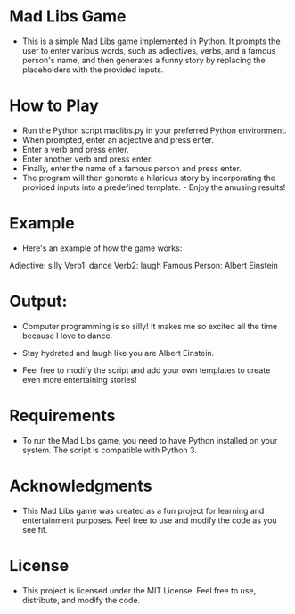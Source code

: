 # Mad Libs Game
- This is a simple Mad Libs game implemented in Python. It prompts the user to enter various words, such as adjectives, verbs, and a famous person's name, and then generates a funny story by replacing the placeholders with the provided inputs.

# How to Play
- Run the Python script madlibs.py in your preferred Python environment.
- When prompted, enter an adjective and press enter.
- Enter a verb and press enter.
- Enter another verb and press enter.
- Finally, enter the name of a famous person and press enter.
- The program will then generate a hilarious story by incorporating the provided inputs into a predefined template. - Enjoy the amusing results!

# Example
- Here's an example of how the game works:

Adjective: silly
Verb1: dance
Verb2: laugh
Famous Person: Albert Einstein

# Output:
- Computer programming is so silly! It makes me so excited all the time because I love to dance.
- Stay hydrated and laugh like you are Albert Einstein.

- Feel free to modify the script and add your own templates to create even more entertaining stories!

# Requirements
- To run the Mad Libs game, you need to have Python installed on your system. The script is compatible with Python 3.

# Acknowledgments
- This Mad Libs game was created as a fun project for learning and entertainment purposes. Feel free to use and modify the code as you see fit.

# License
- This project is licensed under the MIT License. Feel free to use, distribute, and modify the code.